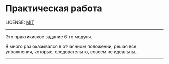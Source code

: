 # Практическая работа

LICENSE: [MIT](./license.md)

---

Это практикиское задание 6-го модуля. 

Я много раз оказывался в отчаянном положении, решая все упражнения, которые, следовательно, совсем не идеальны..

---